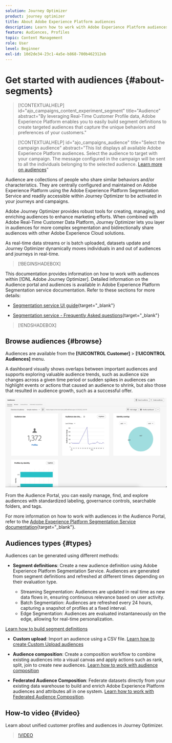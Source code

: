 ```yaml
---
solution: Journey Optimizer
product: journey optimizer
title: About Adobe Experience Platform audiences
description: Learn how to work with Adobe Experience Platform audiences
feature: Audiences, Profiles
topic: Content Management
role: User
level: Beginner
exl-id: 10d2de34-23c1-4a5e-b868-700b462312eb
---
```


# Get started with audiences {#about-segments}

>[!CONTEXTUALHELP]
>id="ajo_campaigns_content_experiment_segment"
>title="Audience"
>abstract="By leveraging Real-Time Customer Profile data, Adobe Experience Platform enables you to easily build segment definitions to create targeted audiences that capture the unique behaviors and preferences of your customers."

>[!CONTEXTUALHELP]
>id="ajo_campaigns_audience"
>title="Select the campaign audience"
>abstract="This list displays all available Adobe Experience Platform audiences. Select the audience to target with your campaign. The message configured in the campaign will be sent to all the individuals belonging to the selected audience. [Learn more on audiences](../audience/about-audiences.md)"

Audience are collections of people who share similar behaviors and/or characteristics. They are centrally configured and maintained on Adobe Experience Platform using the Adobe Experience Platform Segmentation Service and readily accessible within Journey Optimizer to be activated in your journeys and campaigns.

Adobe Journey Optimizer provides robust tools for creating, managing, and enriching audiences to enhance marketing efforts. When combined with Adobe Real-Time Customer Data Platform, Journey Optimizer lets you layer in audiences for more complex segmentation and bidirectionally share audiences with other Adobe Experience Cloud solutions.

As real-time data streams or is batch uploaded, datasets update and Journey Optimizer dynamically moves individuals in and out of audiences and journeys in real-time.

>[!BEGINSHADEBOX]

This documentation provides information on how to work with audiences within [!DNL Adobe Journey Optimizer]. Detailed information on the Audience portal and audiences is available in Adobe Experience Platform Segmentation service documentation. Refer to these sections for more details:

* [Segmentation service UI guide](https://experienceleague.adobe.com/en/docs/experience-platform/segmentation/ui/overview){target="_blank"}

* [Segmentation service - Frequently Asked questions](https://experienceleague.adobe.com/en/docs/experience-platform/segmentation/faq){target="_blank"}

>[!ENDSHADEBOX]

## Browse audiences {#browse}

Audiences are available from the **[!UICONTROL Customer]** > **[!UICONTROL Audiences]** menu. 

A dashboard visually shows overlaps between important audiences and supports exploring valuable audience trends, such as audience size changes across a given time period or sudden spikes in audiences can highlight events or actions that caused an audience to shrink, but also those that resulted in audience growth, such as a successful offer.

![](assets/audiences-overview.png)

From the Audience Portal, you can easily manage, find, and explore audiences with standardized labeling, governance controls, searchable folders, and tags.

For more information on how to work with audiences in the Audience Portal, refer to the [Adobe Experience Platform Segmentation Service documentation](https://experienceleague.adobe.com/docs/experience-platform/segmentation/home.html){target="_blank"}.

## Audiences types {#types}

Audiences can be generated using different methods:

* **Segment definitions**: Create a new audience definition using Adobe Experience Platform Segmentation Service. Audiences are generated from segment definitions and refreshed at different times depending on their evaluation type.

    * Streaming Segmentation: Audiences are updated in real time as new data flows in, ensuring continuous relevance based on user activity.
    * Batch Segmentation: Audiences are refreshed every 24 hours, capturing a snapshot of profiles at a fixed interval.
    * Edge Segmentation: Audiences are evaluated instantaneously on the edge, allowing for real-time personalization.

 [Learn how to build segment definitions](creating-a-segment-definition.md) 

* **Custom upload**: Import an audience using a CSV file. [Learn how to create Custom Upload audiences](custom-upload.md)

* **Audience composition**: Create a composition workflow to combine existing audiences into a visual canvas and apply actions such as rank, split, join to create new audiences. [Learn how to work with audience composition](get-started-audience-orchestration.md)

* **Federated Audience Composition**: Federate datasets directly from your existing data warehouse to build and enrich Adobe Experience Platform audiences and attributes all in one system. [Learn how to work with Federated Audience Composition](federated-audience-composition.md).

## How-to video {#video}

Learn about unified customer profiles and audiences in Journey Optimizer.

>[!VIDEO](https://video.tv.adobe.com/v/3432671?quality=12)
